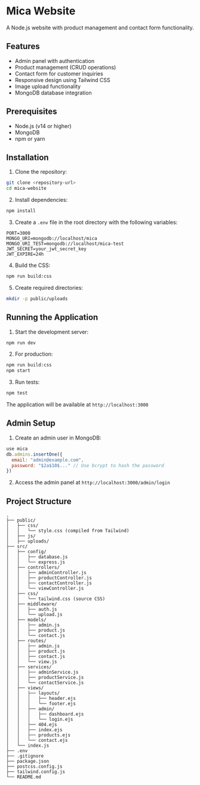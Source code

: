 # Mica Website

A Node.js website with product management and contact form functionality.

## Features

- Admin panel with authentication
- Product management (CRUD operations)
- Contact form for customer inquiries
- Responsive design using Tailwind CSS
- Image upload functionality
- MongoDB database integration

## Prerequisites

- Node.js (v14 or higher)
- MongoDB
- npm or yarn

## Installation

1. Clone the repository:
```bash
git clone <repository-url>
cd mica-website
```

2. Install dependencies:
```bash
npm install
```

3. Create a `.env` file in the root directory with the following variables:
```
PORT=3000
MONGO_URI=mongodb://localhost/mica
MONGO_URI_TEST=mongodb://localhost/mica-test
JWT_SECRET=your_jwt_secret_key
JWT_EXPIRE=24h
```

4. Build the CSS:
```bash
npm run build:css
```

5. Create required directories:
```bash
mkdir -p public/uploads
```

## Running the Application

1. Start the development server:
```bash
npm run dev
```

2. For production:
```bash
npm run build:css
npm start
```

3. Run tests:
```bash
npm test
```

The application will be available at `http://localhost:3000`

## Admin Setup

1. Create an admin user in MongoDB:
```javascript
use mica
db.admins.insertOne({
  email: "admin@example.com",
  password: "$2a$10$..." // Use bcrypt to hash the password
})
```

2. Access the admin panel at `http://localhost:3000/admin/login`

## Project Structure

```
.
├── public/
│   ├── css/
│   │   └── style.css (compiled from Tailwind)
│   ├── js/
│   ├── uploads/
├── src/
│   ├── config/
│   │   ├── database.js
│   │   └── express.js
│   ├── controllers/
│   │   ├── adminController.js
│   │   ├── productController.js
│   │   ├── contactController.js
│   │   └── viewController.js
│   ├── css/
│   │   └── tailwind.css (source CSS)
│   ├── middleware/
│   │   ├── auth.js
│   │   └── upload.js
│   ├── models/
│   │   ├── admin.js
│   │   ├── product.js
│   │   └── contact.js
│   ├── routes/
│   │   ├── admin.js
│   │   ├── product.js
│   │   ├── contact.js
│   │   └── view.js
│   ├── services/
│   │   ├── adminService.js
│   │   ├── productService.js
│   │   └── contactService.js
│   ├── views/
│   │   ├── layouts/
│   │   │   ├── header.ejs
│   │   │   └── footer.ejs
│   │   ├── admin/
│   │   │   ├── dashboard.ejs
│   │   │   └── login.ejs
│   │   ├── 404.ejs
│   │   ├── index.ejs
│   │   ├── products.ejs
│   │   └── contact.ejs
│   └── index.js
├── .env
├── .gitignore
├── package.json
├── postcss.config.js
├── tailwind.config.js
└── README.md
```